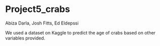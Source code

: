 # Project5_crabs
Abiza Darla, Josh Fitts, Ed Eldepssi

We used a dataset on Kaggle to predict the age of crabs based on other variables provided. 
